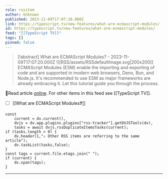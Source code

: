 ```yaml
---
role: rssitem
author: Unknown
published: 2023-11-09T17:07:20.000Z
link: https://typescript.tv/new-features/what-are-ecmascript-modules/
id: https://typescript.tv/new-features/what-are-ecmascript-modules/
feed: "[[TypeScript TV]]"
tags: []
pinned: false
---
```


> [!abstract] What are ECMAScript Modules? - 2023-11-09T17:07:20.000Z
> <span class="rss-image">![[RSS/assets/RSSdefaultImage.svg|200x200]]</span> ECMAScript Modules (ESM) enable the importing and exporting of code and are
>                 supported in modern web browsers, Deno, Bun, and Node.js. It's recommended to
>                 use ESM as major frameworks are already embracing it. Let this tutorial guide you
>                 through the process.

🔗Read article [online](https://typescript.tv/new-features/what-are-ecmascript-modules/). For other items in this feed see [[TypeScript TV]].

- [ ] [[What are ECMAScript Modules❓]]

~~~dataviewjs
const
    current = dv.current(),
	dvjs = dv.app.plugins.plugins["rss-tracker"].getDVJSTools(dv),
	tasks = await dvjs.rssDuplicateItemsTasks(current);
if (tasks.length > 0) {
	dv.header(1,"⚠ Other RSS items are referring to the same article");
    dv.taskList(tasks,false);
}
const tags = current.file.etags.join(" ");
if (current) {
	dv.span(tags);
}
~~~

- - -
